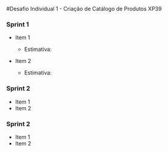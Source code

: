 #Desafio Individual 1 - Criação de Catálogo de Produtos XP39

### Sprint 1

* Item 1
  * Estimativa:

* Item 2
  * Estimativa:


### Sprint 2

* Item 1
* Item 2

### Sprint 2

* Item 1
* Item 2